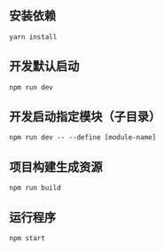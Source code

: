 ## 安装依赖
	yarn install
## 开发默认启动
	npm run dev 
	
## 开发启动指定模块（子目录）
	npm run dev -- --define [module-name]
	
## 项目构建生成资源
	npm run build

## 运行程序
	npm start

	

